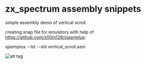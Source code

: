 <h1>zx_spectrum assembly snippets</h1>

simple assembly demo of vertical scroll

creating snap file for emulators with help of https://github.com/z00m128/sjasmplus:

sjasmplus --lst --sld vertical_scroll.asm

![alt tag](https://nyx.cz/files/000/026/2626536_a39a6671b630bf899755/original.png?name=zx_asm_demo.png)
